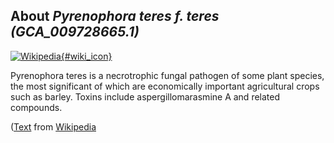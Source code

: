 
About *Pyrenophora teres f. teres (GCA\_009728665.1)* 
--------------------------------------------------------------

[![Wikipedia](/img/wikipedia_logo_v2_en.png){#wiki_icon}](http://en.wikipedia.org/wiki/Pyrenophora_teres)

Pyrenophora teres is a necrotrophic fungal pathogen of some plant species, the
most significant of which are economically important agricultural crops such as
barley. Toxins include aspergillomarasmine A and related compounds.

([Text](http://en.wikipedia.org/wiki/Pyrenophora_teres) from [Wikipedia](http://en.wikipedia.org/) 

